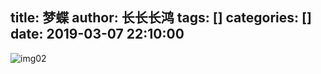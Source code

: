 title: 梦蝶
author: 长长长鸿
tags: []
categories: []
date: 2019-03-07 22:10:00
---
![img02](/images/2019/diedie.jpg)